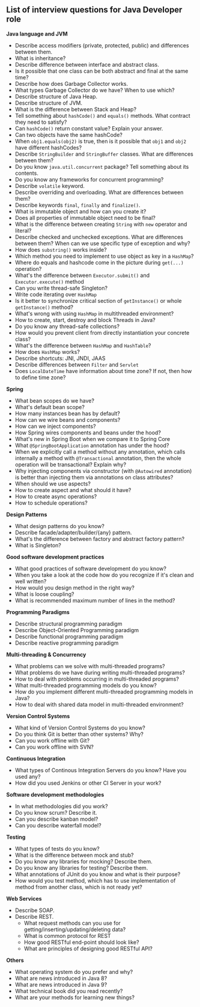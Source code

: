 List of interview questions for Java Developer role
---------------------------------------------------

**Java language and JVM**
- Describe access modifiers (private, protected, public) and differences between them.
- What is inheritance?
- Describe difference between interface and abstract class.
- Is it possible that one class can be both abstract and final at the same time?
- Describe how does Garbage Collector works.
- What types Garbage Collector do we have? When to use which?
- Describe structure of Java Heap.
- Describe structure of JVM.
- What is the difference between Stack and Heap?
- Tell something about `hashCode()` and `equals()` methods. What contract they need to satisfy?
- Can `hashCode()` return constant value? Explain your answer.
- Can two objects have the same hashCode?
- When `obj1.equals(obj2)` is true, then is it possible that `obj1` and `obj2` have different hashCodes?
- Describe `StringBuilder` and `StringBuffer` classes. What are differences between them?
- Do you know `java.util.concurrent` package? Tell something about its contents.
- Do you know any frameworks for concurrent programming?
- Describe `volatile` keyword.
- Describe overriding and overloading. What are differences between them?
- Describe keywords `final`, `finally` and `finalize()`.
- What is immutable object and how can you create it?
- Does all properties of immutable object need to be final?
- What is the difference between creating `String` with `new` operator and literal?
- Describe checked and unchecked exceptions. What are differences between them? When can we use specific type of exception and why?
- How does `substring()` works inside?
- Which method you need to implement to use object as key in a `HashMap`?
- Where do equals and hashcode come in the picture during `get(...)` operation?
- What's the difference between `Executor.submit()` and `Executor.execute()` method
- Can you write thread-safe Singleton?
- Write code iterating over `HashMap`
- Is it better to synchronize critical section of `getInstance()` or whole `getInstance()` method?
- What's wrong with using `HashMap` in multithreaded environment?
- How to create, start, destroy and block Threads in Java?
- Do you know any thread-safe collections?
- How would you prevent client from directly instantiation your concrete class?
- What's the difference between `HashMap` and `HashTable`?
- How does `HashMap` works?
- Describe shortcuts: JNI, JNDI, JAAS
- Describe differences between `Filter` and `Servlet`
- Does `LocalDateTime` have information about time zone? If not, then how to define time zone?

**Spring**
- What bean scopes do we have?
- What's default bean scope?
- How many instances bean has by default?
- How can we wire beans and components?
- How can we inject components?
- How Spring wires components and beans under the hood?
- What's new in Spring Boot when we compare it to Spring Core
- What `@SpringBootApplication` annotation has under the hood?
- When we explicitly call a method without any annotation, which calls internally a method with `@Transactional` annotation, then the whole operation will be transactional? Explain why?
- Why injecting components via constructor (with `@Autowired` annotation) is better than injecting them via annotations on class attributes?
- When should we use aspects?
- How to create aspect and what should it have?
- How to create async operations?
- How to schedule operations?

**Design Patterns**

- What design patterns do you know?
- Describe facade/adapter/builder/{any} pattern.
- What's the difference between factory and abstract factory pattern?
- What is Singleton?

**Good software development practices**

- What good practices of software development do you know?
- When you take a look at the code how do you recognize if it's clean and well written?
- How would you design method in the right way?
- What is loose coupling?
- What is recommended maximum number of lines in the method?

**Programming Paradigms**
- Describe structural programming paradigm
- Describe Object-Oriented Programming paradigm
- Describe functional programming paradigm
- Describe reactive programming paradigm

**Multi-threading & Concurrency**
- What problems can we solve with multi-threaded programs?
- What problems do we have during writing multi-threaded programs?
- How to deal with problems occurring in multi-threaded programs?
- What multi-threaded programming models do you know?
- How do you implement different multi-threaded programming models in Java?
- How to deal with shared data model in multi-threaded environment?

**Version Control Systems**
- What kind of Version Control Systems do you know?
- Do you think Git is better than other systems? Why?
- Can you work offline with Git?
- Can you work offline with SVN?

**Continuous Integration**
- What types of Continous Integration Servers do you know? Have you used any?
- How did you used Jenkins or other CI Server in your work?

**Software development methodologies**
- In what methodologies did you work?
- Do you know scrum? Describe it.
- Can you describe kanban model?
- Can you describe waterfall model?

**Testing**
- What types of tests do you know?
- What is the difference between mock and stub?
- Do you know any libraries for mocking? Describe them.
- Do you know any libraries for testing? Describe them.
- What annotations of JUnit do you know and what is their purpose?
- How would you test method, which has to use implementation of method from another class, which is not ready yet?

**Web Services**
- Describe SOAP.
- Describe REST.
  - What request methods can you use for getting/inserting/updating/deleting data?
  - What is common protocol for REST
  - How good RESTful end-point should look like?
  - What are principles of designing good RESTful API?
  
**Others**
  - What operating system do you prefer and why?
  - What are news introduced in Java 8?
  - What are news introduced in Java 9?  
  - What technical book did you read recently?
  - What are your methods for learning new things?
  
